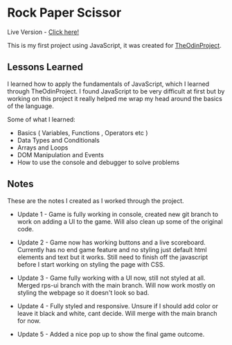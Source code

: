 # Rock Paper Scissor

Live Version - [Click here!](https://clarasmyth.github.io/rock-paper-scissors/)

This is my first project using JavaScript, it was created for [TheOdinProject](https://www.theodinproject.com/).


## Lessons Learned

I learned how to apply the fundamentals of JavaScript, which I learned through TheOdinProject.
I found JavaScript to be very difficult at first but by working on this project it really helped me wrap my head around the basics of the language.

Some of what I learned:
- Basics ( Variables, Functions , Operators etc )
- Data Types and Conditionals
- Arrays and Loops
- DOM Manipulation and Events
- How to use the console and debugger to solve problems


## Notes

These are the notes I created as I worked through the project.

- Update 1 - Game is fully working in console, created new git branch to work on adding a UI to the game. Will also clean up some of the original code.

- Update 2 - Game now has working buttons and a live scoreboard. Currently has no end game feature and no styling just default html elements and text but it works. Still need to finish off the javascript before I start working on styling the page with CSS.

- Update 3 - Game fully working with a UI now, still not styled at all. Merged rps-ui branch with the main branch. Will now work mostly on styling the webpage so it doesn't look so bad.

- Update 4 - Fully styled and responsive. Unsure if I should add color or leave it black and white, cant decide. Will merge with the main branch for now.

- Update 5 - Added a nice pop up to show the final game outcome.